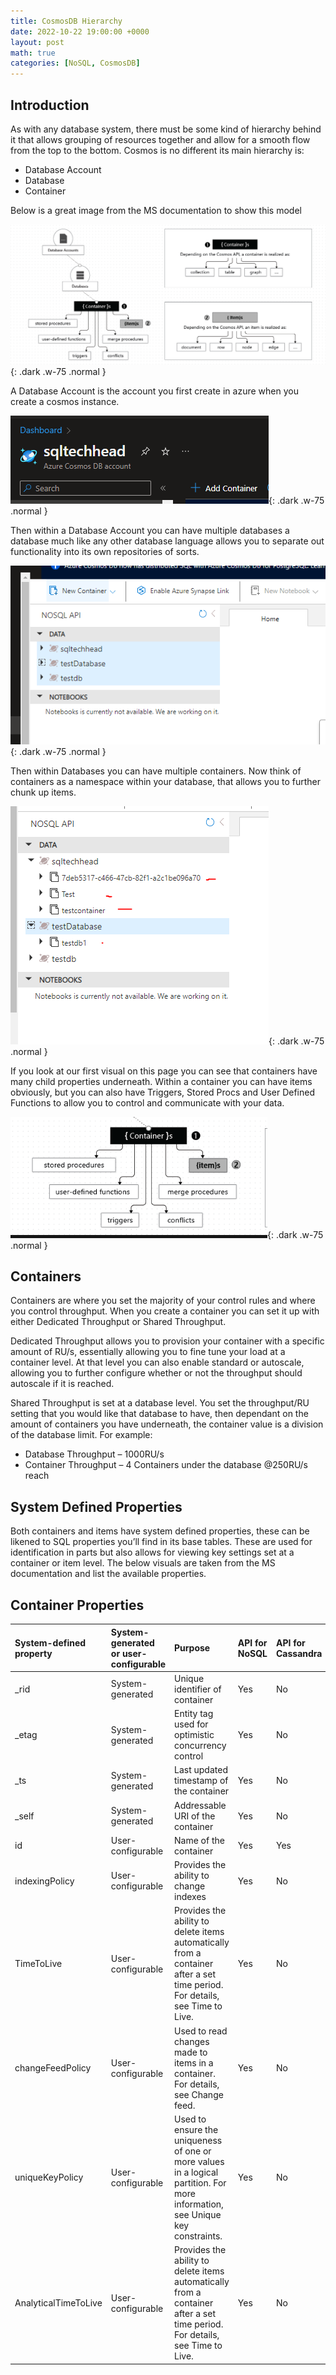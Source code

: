 ```yaml
---
title: CosmosDB Hierarchy
date: 2022-10-22 19:00:00 +0000
layout: post
math: true
categories: [NoSQL, CosmosDB]
---
```

## Introduction

As with any database system, there must be some kind of hierarchy behind it that allows grouping of resources together and allow for a smooth flow from the top to the bottom. Cosmos is no different its main hierarchy is:

- Database Account
- Database
- Container

Below is a great image from the MS documentation to show this model

![CosmosHierarchy](/assets/images/CosmosHierarchy.png){: .dark .w-75 .normal }

A Database Account is the account you first create in azure when you create a cosmos instance.

![CosmosHierarchy](/assets/images/CosmosHierarchy1.png){: .dark .w-75 .normal }

Then within a Database Account you can have multiple databases a database much like any other database language allows you to separate out functionality into its own repositories of sorts.

![CosmosHierarchy](/assets/images/CosmosHierarchy2.png){: .dark .w-75 .normal }

Then within Databases you can have multiple containers. Now think of containers as a namespace within your database, that allows you to further chunk up items.

![CosmosHierarchy](/assets/images/CosmosHierarchy3.png){: .dark .w-75 .normal }

If you look at our first visual on this page you can see that containers have many child properties underneath. Within a container you can have items obviously, but you can also have Triggers, Stored Procs and User Defined Functions to allow you to control and communicate with your data.

![CosmosHierarchy](/assets/images/CosmosHierarchy4.png){: .dark .w-75 .normal }

## Containers
Containers are where you set the majority of your control rules and where you control throughput. When you create a container you can set it up with either Dedicated Throughput or Shared Throughput.

Dedicated Throughput allows you to provision your container with a specific amount of RU/s, essentially allowing you to fine tune your load at a container level. At that level you can also enable standard or autoscale, allowing you to further configure whether or not the throughput should autoscale if it is reached.

Shared Throughput is set at a database level. You set the throughput/RU setting that you would like that database to have, then dependant on the amount of containers you have underneath, the container value is a division of the database limit. For example:

- Database Throughput – 1000RU/s
- Container Throughput – 4 Containers under the database @250RU/s reach

## System Defined Properties
Both containers and items have system defined properties, these can be likened to SQL properties you’ll find in its base tables. These are used for identification in parts but also allows for viewing key settings set at a container or item level. The below visuals are taken from the MS documentation and list the available properties.

## Container Properties

| System-defined property| System-generated or user-configurable|Purpose	|API for NoSQL|API for Cassandra|API for MongoDB|API for Gremlin|API for Table|
|:-----------------------|:-------------------------------------|:----------|:------------|:----------------|:--------------|:--------------|:-----------:|
|_rid	                 |System-generated	|Unique identifier of container	|Yes	|No	|No|	No|	No|
|_etag	                 |System-generated	|Entity tag used for optimistic concurrency control	|Yes	|No	|No	|No	|No|
|_ts	                 |System-generated	|Last updated timestamp of the container	|Yes	|No	|No	|No	|No|
|_self	                 |System-generated	|Addressable URI of the container	|Yes	|No	|No	|No	|No|
|id	                     |User-configurable	|Name of the container	|Yes	|Yes	|Yes	|Yes	|Yes|
|indexingPolicy	         |User-configurable	|Provides the ability to change indexes	|Yes|	No|	Yes|	Yes|	Yes|
|TimeToLive	             |User-configurable	|Provides the ability to delete items automatically from a container after a set time period. For details, see Time to Live.	|Yes|	No|	No|	No|	Yes|
|changeFeedPolicy	     |User-configurable	|Used to read changes made to items in a container. For details, see Change feed.	|Yes|	No|	No|	No|	Yes|
|uniqueKeyPolicy	     |User-configurable	|Used to ensure the uniqueness of one or more values in a logical partition. For more information, see Unique key constraints.	|Yes	|No	|No	|No	|Yes|
|AnalyticalTimeToLive	 |User-configurable	|Provides the ability to delete items automatically from a container after a set time period. For details, see Time to Live.	|Yes	|No	|Yes	|No	|No|